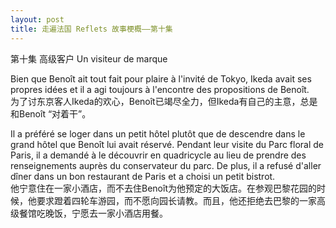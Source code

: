 ```yaml
---
layout: post
title: 走遍法国 Reflets 故事梗概——第十集
---
```


<p>第十集 高级客户 Un visiteur de marque</p>
<p>Bien que Benoît ait tout fait pour plaire à l&#39;invité de Tokyo, Ikeda avait ses propres idées et il a agi toujours à l&#39;encontre des propositions de Benoît.<br />为了讨东京客人Ikeda的欢心，Benoît已竭尽全力，但Ikeda有自己的主意，总是和Benoît “对着干”。</p>
<p>Il a préféré se loger dans un petit hôtel plutôt que de descendre dans le grand hôtel que Benoît lui avait réservé. Pendant leur visite du Parc floral de Paris, il a demandé à le découvrir en quadricycle au lieu de prendre des renseignements auprès du conservateur du parc. De plus, il a refusé d&#39;aller dîner dans un bon restaurant de Paris et a choisi un petit bistrot.<br />他宁意住在一家小酒店，而不去住Benoît为他预定的大饭店。在参观巴黎花园的时候，他要求蹬着四轮车游园，而不愿向园长请教。而且，他还拒绝去巴黎的一家高级餐馆吃晚饭，宁愿去一家小酒店用餐。</p>
